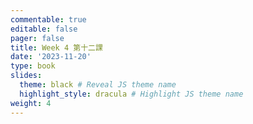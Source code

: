 ```yaml
---
commentable: true
editable: false
pager: false
title: Week 4 第十二課
date: '2023-11-20'
type: book
slides:
  theme: black # Reveal JS theme name
  highlight_style: dracula # Highlight JS theme name
weight: 4
---
```

